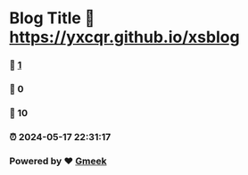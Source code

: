# Blog Title :link: https://yxcqr.github.io/xsblog 
### :page_facing_up: [1](https://yxcqr.github.io/xsblog/tag.html) 
### :speech_balloon: 0 
### :hibiscus: 10 
### :alarm_clock: 2024-05-17 22:31:17 
### Powered by :heart: [Gmeek](https://github.com/Meekdai/Gmeek)
